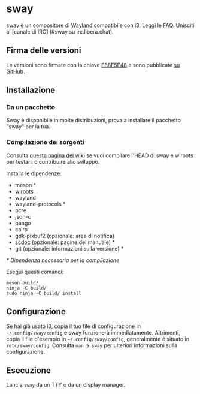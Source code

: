 # sway

sway è un compositore di [Wayland] compatibile con [i3]. Leggi le [FAQ].
Unisciti al [canale di IRC] \(#sway su irc.libera.chat).

## Firma delle versioni

Le versioni sono firmate con la chiave [E88F5E48] e sono pubblicate
[su GitHub][GitHub releases].

## Installazione

### Da un pacchetto

Sway è disponibile in molte distribuzioni, prova a installare il pacchetto
"sway" per la tua.

### Compilazione dei sorgenti

Consulta [questa pagina del wiki][Development setup] se vuoi compilare l'HEAD
di sway e wlroots per testarli o contribuire allo sviluppo.

Installa le dipendenze:

* meson \*
* [wlroots]
* wayland
* wayland-protocols \*
* pcre
* json-c
* pango
* cairo
* gdk-pixbuf2 (opzionale: area di notifica)
* [scdoc] (opzionale: pagine del manuale) \*
* git (opzionale: informazioni sulla versione) \*

_\* Dipendenza necessaria per la compilazione_

Esegui questi comandi:

    meson build/
    ninja -C build/
    sudo ninja -C build/ install

## Configurazione

Se hai già usato i3, copia il tuo file di configurazione in
`~/.config/sway/config` e sway funzionerà immediatamente. Altrimenti, copia il
file d'esempio in `~/.config/sway/config`, generalmente è situato in
`/etc/sway/config`. Consulta `man 5 sway` per ulteriori informazioni sulla
configurazione.

## Esecuzione

Lancia `sway` da un TTY o da un display manager.

[i3]: https://i3wm.org/
[Wayland]: http://wayland.freedesktop.org/
[FAQ]: https://github.com/swaywm/sway/wiki
[Canale IRC]: https://web.libera.chat/gamja/?channels=#sway
[E88F5E48]: https://keys.openpgp.org/search?q=34FF9526CFEF0E97A340E2E40FDE7BE0E88F5E48
[GitHub releases]: https://github.com/swaywm/sway/releases
[Development setup]: https://github.com/swaywm/sway/wiki/Development-Setup
[wlroots]: https://gitlab.freedesktop.org/wlroots/wlroots
[scdoc]: https://git.sr.ht/~sircmpwn/scdoc
